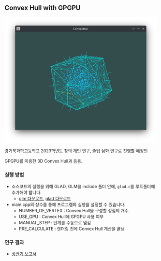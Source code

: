 ## Convex Hull with GPGPU
![image](./images/convex.png)

경기북과학고등학교 2023학년도 창의 개인 연구, 졸업 심화 연구로 진행할 예정인 

GPGPU를 이용한 3D Convex Hull과 응용.
### 실행 방법
* 소스코드의 실행을 위해 GLAD, GLM을 include 폴더 안에, `glad.c`를 루트폴더에 추가해야 합니다.
  * [glm 다운로드](https://github.com/g-truc/glm), [glad 다운로드](https://glad.dav1d.de/)
* main.cpp의 상수를 통해 프로그램의 실행을 설정할 수 있습니다.
  * NUMBER_OF_VERTEX : Convex Hull을 구성할 정점의 개수
  * USE_GPU : Convex Hull에 GPGPU 사용 여부
  * MANUAL_STEP : 단계를 수동으로 넘김
  * PRE_CALCULATE : 렌더링 전에 Convex Hull 계산을 끝냄

### 연구 결과
* [상반기 보고서](Report.pdf)

